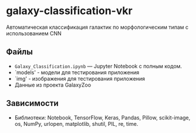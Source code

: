 # galaxy-classification-vkr
Автоматическая классификация галактик по морфологическим типам с использованием CNN
## Файлы
- `Galaxy_Classification.ipynb` — Jupyter Notebook с полным кодом.
- `models' - модели для тестирования приложения
- `img' - изображения для тестирования приложения
- Данные из проекта GalaxyZoo

## Зависимости
- Библиотеки: Notebook, TensorFlow, Keras, Pandas, Pillow, scikit-image, os, NumPy, urlopen, matplotlib, shutil, PIL, re, time.
